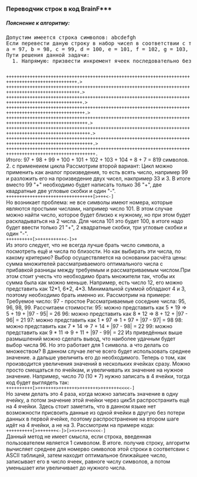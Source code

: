 <h3>Переводчик строк в код BrainF***</h3>
<h5>Пояснение к алгоритму:</h5>
<pre>Допустим имеется строка символов: abcdefgh
Если перевести даную строку в набор чисел в соответствии с таблицей ASCII, получим:
a = 97, b = 98, c = 99, d = 100, e = 101, f = 102, g = 103, h = 104
Пути решения данной задачи:
  1. Напрямую: призвести инкремент ячеек последовательно без применения цикла, а затем вывести все полученные значения:</pre>
<code>
+++++++++++++++++++++++++++++++++++++++++++++++++++++++++++++++++++++++++++++++++++++++++++++++++.>
++++++++++++++++++++++++++++++++++++++++++++++++++++++++++++++++++++++++++++++++++++++++++++++++++.>
+++++++++++++++++++++++++++++++++++++++++++++++++++++++++++++++++++++++++++++++++++++++++++++++++++.>
++++++++++++++++++++++++++++++++++++++++++++++++++++++++++++++++++++++++++++++++++++++++++++++++++++.>
+++++++++++++++++++++++++++++++++++++++++++++++++++++++++++++++++++++++++++++++++++++++++++++++++++++.>
++++++++++++++++++++++++++++++++++++++++++++++++++++++++++++++++++++++++++++++++++++++++++++++++++++++.>
+++++++++++++++++++++++++++++++++++++++++++++++++++++++++++++++++++++++++++++++++++++++++++++++++++++++.>
++++++++++++++++++++++++++++++++++++++++++++++++++++++++++++++++++++++++++++++++++++++++++++++++++++++++.
</code>
Итого: 97 + 98 + 99 + 100 + 101 + 102 + 103 + 104 + 8 + 7 = 819 символов.
  2. с применеием цикла
Рассмотрим второй вариант:
Цикл можно применить как аналог произведения, то есть всять число, например 99 и разложить его на произведение двух чисел, накпример 33 и 3. В итоге вместо 99 "+" необходимо будет написать только 36 "+", две квадратные две угловые скобки и один "-".
<code>
+++++++++++++++++++++++++++++++++[>+++<-]
</code>
Но возникает проблема: не все символы имеют номера, которые являются простыми числами, например число 101. В этом случае можно найти число, которое будет близко к нужному, но при этом будет раскладываться на 2 числа. Для числа 101 это будет 100, в итоге надо будет ввести только 21 "+", 2 квадратные скобки, три угловые скобки и один "-".
<code>
++++++++++[>++++++++++<-]>+
</code>
Из этого следует, что не всегда лучше брать число символа, а посмотреть ещё и числа по близости. Но как выбирать эти числа, по какому критерию? Выбор осуществляется на основании расчёта цены: сумма множителей рассматриваемого оптимального числа с прибавкой разницы между требуемым и рассматриваемым числом.При этом стоит учесть что необходимо брать множители так, чтобы их сумма была как можно меньше. Например, есть число 12, его можно представить как 12*1, 6*2, 4*3. Минимальной суммой обладают 4 и 3, поэтому необходимо брать именно их. Рассмотрим на примере:
Требуемое число: 97 - простое
Рассматриваемые соседние числа: 95, 96, 98, 99.
Рассчитаем стоимости:
95: можно представить как 5 * 19 => 5 + 19 + |97 - 95| = 26
96: можно представить как 8 * 12 => 8 + 12 + |97 - 96| = 21
97: можно представить как 1 * 97 => 1 + 97 + |97 - 97| = 98
98: можно представить как 7 * 14 => 7 + 14 + |97 - 98| = 22
99: можно представить как 9 * 11 => 9 + 11 + |97 - 99| = 22
Из приведённых выше размышлений можно сделать вывод, что наиболее удачным будет выбор числа 96. Но это работает для 1 символа. а что делать со множеством? В данном случае легче всего будет использовать среднее значение. а дальше увеличить его до необходимого. 
Теперь о том, как производится увеличения значений в нескольких ячейках сразу. Можно просто смещаться по ячейкам, и увеличивать их значение на нужное значение. Например, число 70 (10 * 7) нужно записать в 4 ячейки, тогда код будет выглядеть так:
<code>
++++++++++[>+++++++>+++++++>+++++++>+++++++<<<<-]
</code>
Но зачем делать это 4 раза, когда можно записать значение в одну ячейку, а потом значение этой ячейки через цик5л распространить ещё на 4 ячейки. Здесь стоит заметить, что в данном языке нет возможности присвоить данные из одной ячейки в другую без потери данных в первой ячейке, поэтому распространение на втором шаге идёт на 4 ячейки, а не на 3. Рассмотрим на примере кода:
 <code>
++++++++++[>+++++++<-]>[>+>+>+>+<<<<-]
</code>
Данный метод не имеет смысла, если строка, введенная пользователем является 1 символом.
В итоге. получив строку, алгоритм вычисляет среднее для номерво символов этой строки в соответсвии с ASCII таблицей, затем находит оптимальное ближайшее число, записывает его в число ячеек, равноге числу символов, а потом уменьшает или увеличивает до нужного числа. 


